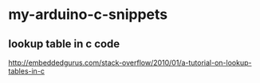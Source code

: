 # my-arduino-c-snippets  
## lookup table in c code  
http://embeddedgurus.com/stack-overflow/2010/01/a-tutorial-on-lookup-tables-in-c  

